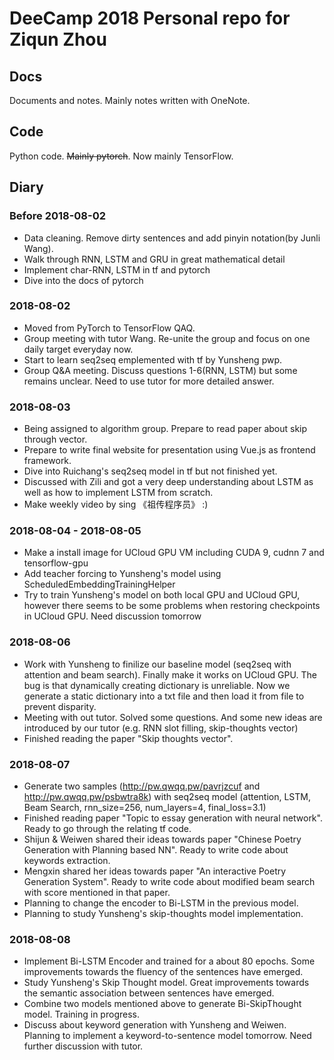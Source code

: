# DeeCamp 2018 Personal repo for Ziqun Zhou  
## Docs  
Documents and notes. Mainly notes written with OneNote.  
## Code  
Python code. ~~Mainly pytorch~~. Now mainly TensorFlow.  
## Diary  
### Before 2018-08-02  
- Data cleaning. Remove dirty sentences and add pinyin notation(by Junli Wang).  
- Walk through RNN, LSTM and GRU in great mathematical detail  
- Implement char-RNN, LSTM in tf and pytorch  
- Dive into the docs of pytorch  
### 2018-08-02  
- Moved from PyTorch to TensorFlow QAQ.  
- Group meeting with tutor Wang. Re-unite the group and focus on one daily target everyday now.  
- Start to learn seq2seq emplemented with tf by Yunsheng pwp.  
- Group Q&A meeting. Discuss questions 1-6(RNN, LSTM) but some remains unclear. Need to use tutor for more detailed answer.  
### 2018-08-03  
- Being assigned to algorithm group. Prepare to read paper about skip through vector.  
- Prepare to write final website for presentation using Vue.js as frontend framework.  
- Dive into Ruichang's seq2seq model in tf but not finished yet.  
- Discussed with Zili and got a very deep understanding about LSTM as well as how to implement LSTM from scratch.  
- Make weekly video by sing 《祖传程序员》 :)  
### 2018-08-04 - 2018-08-05  
- Make a install image for UCloud GPU VM including CUDA 9, cudnn 7 and tensorflow-gpu  
- Add teacher forcing to Yunsheng's model using ScheduledEmbeddingTrainingHelper  
- Try to train Yunsheng's model on both local GPU and UCloud GPU, however there seems to be some problems when restoring checkpoints in UCloud GPU. Need discussion tomorrow  
### 2018-08-06  
- Work with Yunsheng to finilize our baseline model (seq2seq with attention and beam search). Finally make it works on UCloud GPU. The bug is that dynamically creating dictionary is unreliable. Now we generate a static dictionary into a txt file and then load it from file to prevent disparity.  
- Meeting with out tutor. Solved some questions. And some new ideas are introduced by our tutor (e.g. RNN slot filling, skip-thoughts vector)  
- Finished reading the paper "Skip thoughts vector".  
### 2018-08-07
- Generate two samples (<http://pw.qwqq.pw/pavrjzcuf> and <http://pw.qwqq.pw/psbwtra8k>) with seq2seq model (attention, LSTM, Beam Search, rnn_size=256, num_layers=4, final_loss=3.1)  
- Finished reading paper "Topic to essay generation with neural network". Ready to go through the relating tf code.  
- Shijun & Weiwen shared their ideas towards paper "Chinese Poetry Generation with Planning based NN". Ready to write code about keywords extraction.  
- Mengxin shared her ideas towards paper "An interactive Poetry Generation System".  Ready to write code about modified beam search with score mentioned in that paper.  
- Planning to change the encoder to Bi-LSTM in the previous model.  
- Planning to study Yunsheng's skip-thoughts model implementation.  
### 2018-08-08  
- Implement Bi-LSTM Encoder and trained for a about 80 epochs. Some improvements towards the fluency of the sentences have emerged.  
- Study Yunsheng's Skip Thought model. Great improvements towards the semantic association between sentences have emerged.  
- Combine two models mentioned above to generate Bi-SkipThought model. Training in progress.  
- Discuss about keyword generation with Yunsheng and Weiwen. Planning to implement a keyword-to-sentence model tomorrow. Need further discussion with tutor.  
